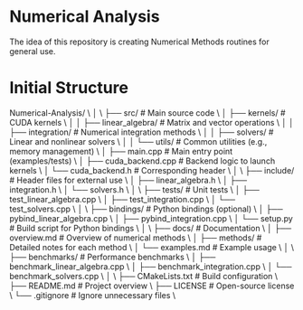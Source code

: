 # Numerical Analysis
The idea of this repository is creating Numerical Methods routines for general use.

# Initial Structure
Numerical-Analysis/ \\
│ \\
├── src/                      # Main source code \\
│   ├── kernels/              # CUDA kernels \\
│   │   ├── linear_algebra/   # Matrix and vector operations \\
│   │   ├── integration/      # Numerical integration methods \\
│   │   ├── solvers/          # Linear and nonlinear solvers \\
│   │   └── utils/            # Common utilities (e.g., memory management) \\
│   ├── main.cpp              # Main entry point (examples/tests) \\
│   ├── cuda_backend.cpp      # Backend logic to launch kernels \\
│   └── cuda_backend.h        # Corresponding header \\
│ \\
├── include/                  # Header files for external use \\
│   ├── linear_algebra.h \\
│   ├── integration.h \\
│   └── solvers.h \\
│ \\
├── tests/                    # Unit tests \\
│   ├── test_linear_algebra.cpp \\
│   ├── test_integration.cpp \\
│   └── test_solvers.cpp \\
│ \\
├── bindings/                 # Python bindings (optional) \\
│   ├── pybind_linear_algebra.cpp \\
│   ├── pybind_integration.cpp \\
│   └── setup.py              # Build script for Python bindings \\
│ \\
├── docs/                     # Documentation \\
│   ├── overview.md           # Overview of numerical methods \\
│   ├── methods/              # Detailed notes for each method \\
│   └── examples.md           # Example usage \\
│ \\
├── benchmarks/               # Performance benchmarks \\
│   ├── benchmark_linear_algebra.cpp \\
│   ├── benchmark_integration.cpp \\
│   └── benchmark_solvers.cpp \\
│ \\
├── CMakeLists.txt            # Build configuration \\
├── README.md                 # Project overview \\
├── LICENSE                   # Open-source license \\
└── .gitignore                # Ignore unnecessary files \\
